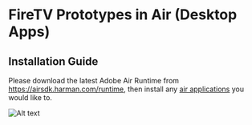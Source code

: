 # FireTV Prototypes in Air (Desktop Apps)

## Installation Guide

Please download the latest Adobe Air Runtime from https://airsdk.harman.com/runtime, then install any [<ins>air applications</ins>](/build/) you would like to.

![Alt text](/screenShots/fireTVAir.jpg?raw=true 'NBC Fire TV')
<br/>
